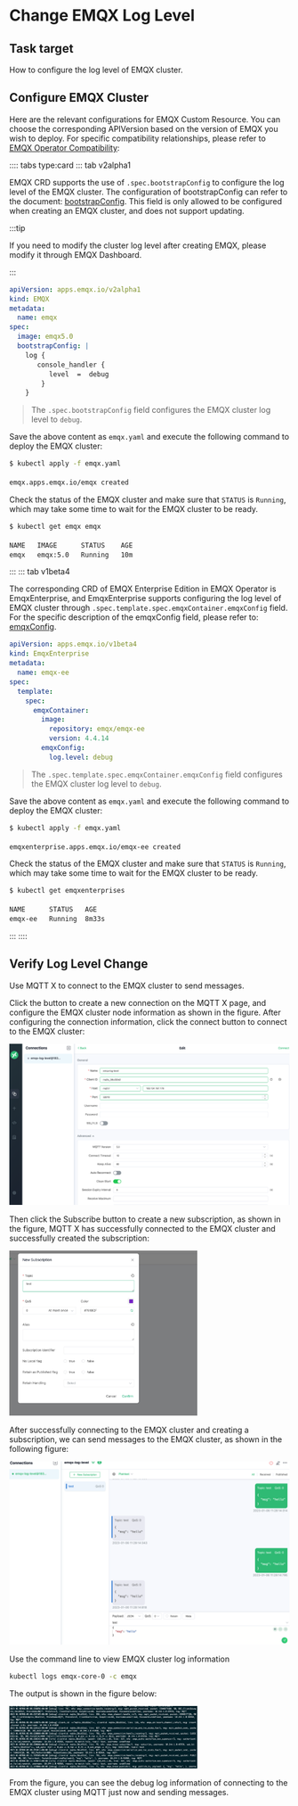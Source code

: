 # Change EMQX Log Level

## Task target

How to configure the log level of EMQX cluster.

## Configure EMQX Cluster

Here are the relevant configurations for EMQX Custom Resource. You can choose the corresponding APIVersion based on the version of EMQX you wish to deploy. For specific compatibility relationships, please refer to [EMQX Operator Compatibility](../README.md):

:::: tabs type:card
::: tab v2alpha1

EMQX CRD supports the use of `.spec.bootstrapConfig` to configure the log level of the EMQX cluster. The configuration of bootstrapConfig can refer to the document: [bootstrapConfig](https://www.emqx.io/docs/en/v5.0/admin/cfg.html). This field is only allowed to be configured when creating an EMQX cluster, and does not support updating. 

:::tip

If you need to modify the cluster log level after creating EMQX, please modify it through EMQX Dashboard.

:::

```yaml
apiVersion: apps.emqx.io/v2alpha1
kind: EMQX
metadata:
  name: emqx
spec:
  image: emqx5.0
  bootstrapConfig: |
    log {
       console_handler {
          level  =  debug
        } 
    }
```

> The `.spec.bootstrapConfig` field configures the EMQX cluster log level to `debug`.

Save the above content as `emqx.yaml` and execute the following command to deploy the EMQX cluster:

```bash
$ kubectl apply -f emqx.yaml

emqx.apps.emqx.io/emqx created
```

Check the status of the EMQX cluster and make sure that `STATUS` is `Running`, which may take some time to wait for the EMQX cluster to be ready.

```bash
$ kubectl get emqx emqx

NAME   IMAGE      STATUS    AGE
emqx   emqx:5.0   Running   10m
```

:::
::: tab v1beta4

The corresponding CRD of EMQX Enterprise Edition in EMQX Operator is EmqxEnterprise, and EmqxEnterprise supports configuring the log level of EMQX cluster through `.spec.template.spec.emqxContainer.emqxConfig` field. For the specific description of the emqxConfig field, please refer to: [emqxConfig](https://github.com/emqx/emqx-operator/blob/main-2.1/docs/en_US/reference/v1beta4-reference.md#emqxtemplatespec).

```yaml
apiVersion: apps.emqx.io/v1beta4
kind: EmqxEnterprise
metadata:
  name: emqx-ee
spec:
  template:
    spec:
      emqxContainer:
        image:
          repository: emqx/emqx-ee
          version: 4.4.14
        emqxConfig:
          log.level: debug
```

> The `.spec.template.spec.emqxContainer.emqxConfig` field configures the EMQX cluster log level to `debug`.

Save the above content as `emqx.yaml` and execute the following command to deploy the EMQX cluster:

```bash
$ kubectl apply -f emqx.yaml

emqxenterprise.apps.emqx.io/emqx-ee created
```

Check the status of the EMQX cluster and make sure that `STATUS` is `Running`, which may take some time to wait for the EMQX cluster to be ready.

```bash
$ kubectl get emqxenterprises

NAME      STATUS   AGE
emqx-ee   Running  8m33s
```

:::
::::

## Verify Log Level Change

Use MQTT X to connect to the EMQX cluster to send messages.

Click the button to create a new connection on the MQTT X page, and configure the EMQX cluster node information as shown in the figure. After configuring the connection information, click the connect button to connect to the EMQX cluster:

<img src="./assets/configure-log-level/mqtt-connected.png" style="zoom:50%;" />

Then click the Subscribe button to create a new subscription, as shown in the figure, MQTT X has successfully connected to the EMQX cluster and successfully created the subscription:

<img src="./assets/configure-log-level/mqtt-sub.png" style="zoom:33%;" />

After successfully connecting to the EMQX cluster and creating a subscription, we can send messages to the EMQX cluster, as shown in the following figure:

<img src="./assets/configure-log-level/mqtt-pub.png" style="zoom:50%;" />

Use the command line to view EMQX cluster log information

```bash
kubectl logs emqx-core-0 -c emqx
```

The output is shown in the figure below:

<img src="./assets/configure-log-level/emqx-debug-log.png" style="zoom:33%;" />

From the figure, you can see the debug log information of connecting to the EMQX cluster using MQTT just now and sending messages.
